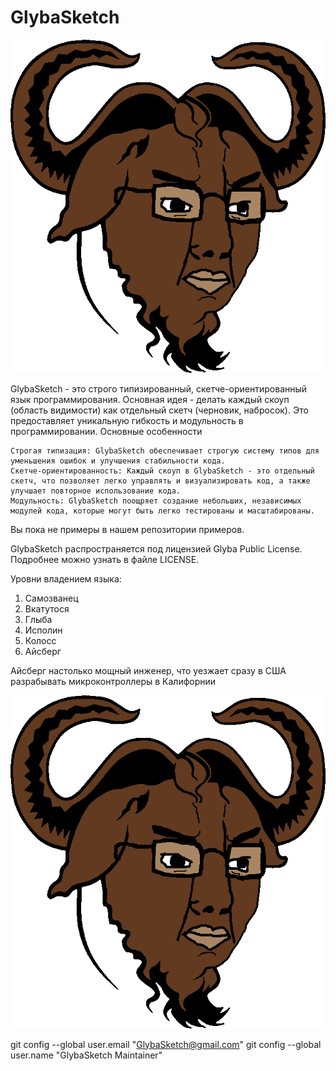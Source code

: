 # GlybaSketch
![alt text](logo.jpg)

GlybaSketch - это строго типизированный, скетче-ориентированный язык программирования. Основная идея - делать каждый скоуп (область видимости) как отдельный скетч (черновик, набросок). Это предоставляет уникальную гибкость и модульность в программировании.
Основные особенности

    Строгая типизация: GlybaSketch обеспечивает строгую систему типов для уменьшения ошибок и улучшения стабильности кода.
    Скетче-ориентированность: Каждый скоуп в GlybaSketch - это отдельный скетч, что позволяет легко управлять и визуализировать код, а также улучшает повторное использование кода.
    Модульность: GlybaSketch поощряет создание небольших, независимых модулей кода, которые могут быть легко тестированы и масштабированы.


Вы пока не примеры в нашем репозитории примеров.

GlybaSketch распространяется под лицензией Glyba Public License.
Подробнее можно узнать в файле LICENSE.

Уровни владением языка:
1. Самозванец
2. Вкатутося
3. Глыба
4. Исполин
5. Колосс
6. Айсберг

Айсберг настолько мощный инженер, что уезжает сразу в США разрабывать микроконтроллеры в Калифорнии


![alt text](logo-face.jpg)

  git config --global user.email "GlybaSketch@gmail.com"
  git config --global user.name "GlybaSketch Maintainer"
